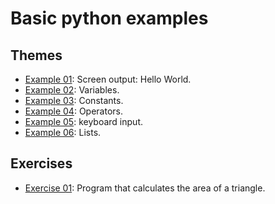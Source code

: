 # Basic python examples

## Themes
 - [Example 01](Examples/Example_01/main.py): Screen output: Hello World.
 - [Example 02](Examples/Example_02/main.py): Variables.
 - [Example 03](Examples/Example_03/main.py): Constants.
 - [Example 04](Examples/Example_04/main.py): Operators.
 - [Example 05](Examples/Example_05/main.py): keyboard input.
 - [Example 06](Examples/Example_06/main.py): Lists.

 ## Exercises
 - [Exercise 01](Exercises/Ex01.py): Program that calculates the area of ​​a triangle.
